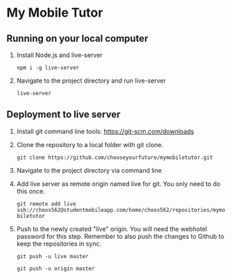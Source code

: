 # My Mobile Tutor

## Running on your local computer

1. Install Node.js and live-server

    `npm i -g live-server`

2. Navigate to the project directory and run live-server

    `live-server`

## Deployment to live server

1. Install git command line tools: https://git-scm.com/downloads

2. Clone the repository to a local folder with git clone.

    `git clone https://github.com/chooseyourfuture/mymobiletutor.git`

3. Navigate to the project directory via command line

4. Add live server as remote origin named live for git. You only need to do this once.

    `git remote add live ssh://choos562@studentmobileapp.com/home/choos562/repositories/mymobiletutor`

5. Push to the newly created "live" origin. You will need the webhotel password for this step. Remember to also push the changes to Github to keep the repositories in sync.

    `git push -u live master`

    `git push -u origin master`